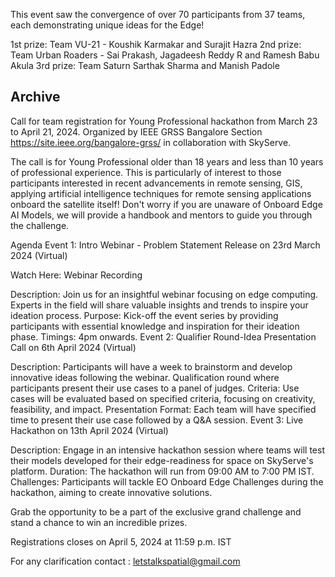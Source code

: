 This event saw the convergence of over 70 participants from 37 teams, each demonstrating unique ideas for the Edge!

1st prize: Team VU-21 - Koushik Karmakar and Surajit Hazra
2nd prize: Team Urban Roaders - Sai Prakash, Jagadeesh Reddy R and Ramesh Babu Akula
3rd prize: Team Saturn Sarthak Sharma and Manish Padole
 



Archive
---
Call for team registration for Young Professional hackathon from March 23 to April 21, 2024.
Organized by IEEE GRSS Bangalore Section https://site.ieee.org/bangalore-grss/ in collaboration with SkyServe.

The call is for Young Professional older than 18 years and less than 10 years of professional experience. This is particularly of interest to those participants interested in recent advancements in remote sensing, GIS, applying artificial intelligence techniques for remote sensing applications onboard the satellite itself! Don't worry if you are unaware of Onboard Edge AI Models, we will provide a handbook and mentors to guide you through the challenge. 

Agenda
Event 1: Intro Webinar - Problem Statement Release on 23rd March 2024 (Virtual)

Watch Here: Webinar Recording

Description: Join us for an insightful webinar focusing on edge computing. Experts in the field will share valuable insights and trends to inspire your ideation process.
Purpose: Kick-off the event series by providing participants with essential knowledge and inspiration for their ideation phase.
Timings: 4pm onwards.
Event 2: Qualifier Round-Idea Presentation Call on 6th April 2024 (Virtual)

Description: Participants will have a week to brainstorm and develop innovative ideas following the webinar. Qualification round where participants present their use cases to a panel of judges.
Criteria: Use cases will be evaluated based on specified criteria, focusing on creativity, feasibility, and impact.
Presentation Format: Each team will have specified time to present their use case followed by a Q&A session.
Event 3: Live Hackathon on 13th April 2024 (Virtual)

Description:  Engage in an intensive hackathon session where teams will test their models developed for their edge-readiness for space on SkyServe's platform. 
Duration: The hackathon will run from 09:00 AM to 7:00 PM IST.
Challenges: Participants will tackle EO Onboard Edge Challenges during the hackathon, aiming to create innovative solutions.

Grab the opportunity to be a part of the exclusive grand challenge and stand a chance to win an incredible prizes.

Registrations closes on April 5, 2024 at 11:59 p.m. IST

For any clarification contact :  letstalkspatial@gmail.com
